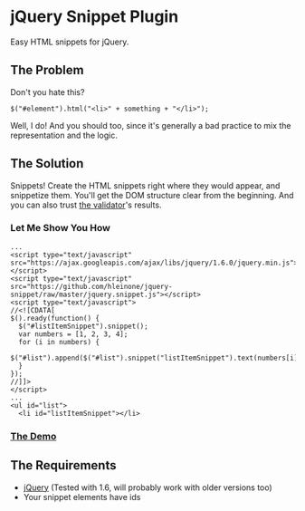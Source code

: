 # jQuery Snippet Plugin
Easy HTML snippets for jQuery.

## The Problem
Don't you hate this?

    $("#element").html("<li>" + something + "</li>");

Well, I do! And you should too, since it's generally a bad practice to mix the representation and the logic.

## The Solution
Snippets! Create the HTML snippets right where they would appear, and snippetize them. You'll get the DOM structure clear from the beginning. And you can also trust [the validator](http://validator.w3.org/)'s results.
### Let Me Show You How

    ...
    <script type="text/javascript" src="https://ajax.googleapis.com/ajax/libs/jquery/1.6.0/jquery.min.js"></script>
    <script type="text/javascript" src="https://github.com/hleinone/jquery-snippet/raw/master/jquery.snippet.js"></script>
    <script type="text/javascript">
    //<![CDATA[
    $().ready(function() {
      $("#listItemSnippet").snippet();
      var numbers = [1, 2, 3, 4];
      for (i in numbers) {
        $("#list").append($("#list").snippet("listItemSnippet").text(numbers[i]));
      }
    });
    //]]>
    </script>
    ...
    <ul id="list">
      <li id="listItemSnippet"></li>

### [The Demo](http://jsfiddle.net/hleinone/teAZE/)

## The Requirements
* [jQuery](http://jquery.com/) (Tested with 1.6, will probably work with older versions too)
* Your snippet elements have ids

